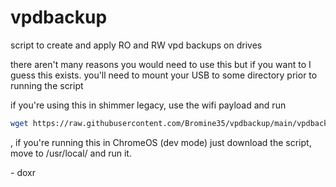 # vpdbackup
script to create and apply RO and RW vpd backups on drives

there aren't many reasons you would need to use this but if you want to I guess this exists. you'll need to mount your USB to some directory prior to running the script

if you're using this in shimmer legacy, use the wifi payload and run 

```bash
wget https://raw.githubusercontent.com/Bromine35/vpdbackup/main/vpdbackup.sh && sudo bash vpdbackup.sh
```

, if you're running this in ChromeOS (dev mode) just download the script, move to /usr/local/ and run it.

\- doxr
